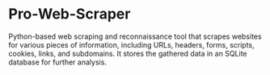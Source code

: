 # Pro-Web-Scraper
Python-based web scraping and reconnaissance tool that scrapes websites for various pieces of information, including URLs, headers, forms, scripts, cookies, links, and subdomains. It stores the gathered data in an SQLite database for further analysis. 
